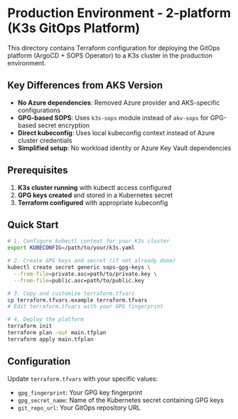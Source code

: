 # Production Environment - 2-platform (K3s GitOps Platform)

This directory contains Terraform configuration for deploying the GitOps platform (ArgoCD + SOPS Operator) to a K3s cluster in the production environment.

## Key Differences from AKS Version

- **No Azure dependencies**: Removed Azure provider and AKS-specific configurations
- **GPG-based SOPS**: Uses `k3s-sops` module instead of `akv-sops` for GPG-based secret encryption
- **Direct kubeconfig**: Uses local kubeconfig context instead of Azure cluster credentials
- **Simplified setup**: No workload identity or Azure Key Vault dependencies

## Prerequisites

1. **K3s cluster running** with kubectl access configured
2. **GPG keys created** and stored in a Kubernetes secret
3. **Terraform configured** with appropriate kubeconfig

## Quick Start

```bash
# 1. Configure kubectl context for your K3s cluster
export KUBECONFIG=/path/to/your/k3s.yaml

# 2. Create GPG keys and secret (if not already done)
kubectl create secret generic sops-gpg-keys \
  --from-file=private.asc=path/to/private.key \
  --from-file=public.asc=path/to/public.key

# 3. Copy and customize terraform.tfvars
cp terraform.tfvars.example terraform.tfvars
# Edit terraform.tfvars with your GPG fingerprint

# 4. Deploy the platform
terraform init
terraform plan -out main.tfplan
terraform apply main.tfplan
```

## Configuration

Update `terraform.tfvars` with your specific values:
- `gpg_fingerprint`: Your GPG key fingerprint
- `gpg_secret_name`: Name of the Kubernetes secret containing GPG keys
- `git_repo_url`: Your GitOps repository URL